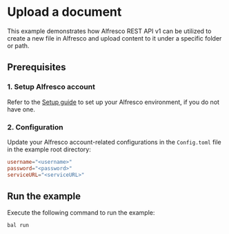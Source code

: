 # Upload a document

This example demonstrates how Alfresco REST API v1 can be utilized to create a new file in Alfresco and upload content to it under a specific folder or path.

## Prerequisites

### 1. Setup Alfresco account

Refer to the [Setup guide](https://central.ballerina.io/ballerinax/alfresco/latest#setup-guide) to set up your Alfresco
environment, if you do not have one.

### 2. Configuration

Update your Alfresco account-related configurations in the `Config.toml` file in the example root directory:

```toml
username="<username>"
password="<password>"
serviceURL="<serviceURL>"
```

## Run the example

Execute the following command to run the example:

```ballerina
bal run
```